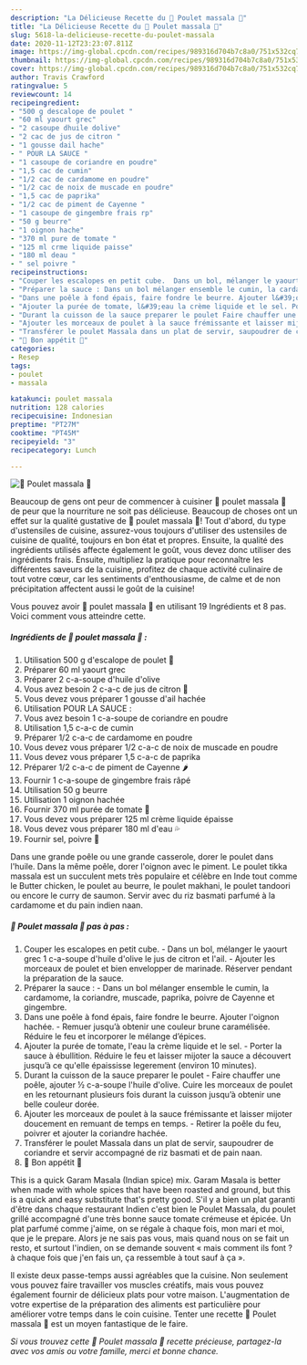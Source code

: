 ```yaml
---
description: "La Délicieuse Recette du 🍗 Poulet massala 🍗"
title: "La Délicieuse Recette du 🍗 Poulet massala 🍗"
slug: 5618-la-delicieuse-recette-du-poulet-massala
date: 2020-11-12T23:23:07.811Z
image: https://img-global.cpcdn.com/recipes/989316d704b7c8a0/751x532cq70/🍗-poulet-massala-🍗-photo-principale-de-la-recette.jpg
thumbnail: https://img-global.cpcdn.com/recipes/989316d704b7c8a0/751x532cq70/🍗-poulet-massala-🍗-photo-principale-de-la-recette.jpg
cover: https://img-global.cpcdn.com/recipes/989316d704b7c8a0/751x532cq70/🍗-poulet-massala-🍗-photo-principale-de-la-recette.jpg
author: Travis Crawford
ratingvalue: 5
reviewcount: 14
recipeingredient:
- "500 g descalope de poulet "
- "60 ml yaourt grec"
- "2 casoupe dhuile dolive"
- "2 cac de jus de citron "
- "1 gousse dail hache"
- " POUR LA SAUCE "
- "1 casoupe de coriandre en poudre"
- "1,5 cac de cumin"
- "1/2 cac de cardamome en poudre"
- "1/2 cac de noix de muscade en poudre"
- "1,5 cac de paprika"
- "1/2 cac de piment de Cayenne "
- "1 casoupe de gingembre frais rp"
- "50 g beurre"
- "1 oignon hache"
- "370 ml pure de tomate "
- "125 ml crme liquide paisse"
- "180 ml deau "
- " sel poivre "
recipeinstructions:
- "Couper les escalopes en petit cube.  Dans un bol, mélanger le yaourt grec 1 c-a-soupe d&#39;huile d&#39;olive le jus de citron et l&#39;ail. Ajouter les morceaux de poulet et bien envelopper de marinade. Réserver pendant la préparation de la sauce."
- "Préparer la sauce : Dans un bol mélanger ensemble le cumin, la cardamome, la coriandre, muscade, paprika, poivre de Cayenne et gingembre."
- "Dans une poêle à fond épais, faire fondre le beurre. Ajouter l&#39;oignon hachée. Remuer jusqu’à obtenir une couleur brune caramélisée. Réduire le feu et incorporer le mélange d’épices."
- "Ajouter la purée de tomate, l&#39;eau la crème liquide et le sel. Porter la sauce à ébullition. Réduire le feu et laisser mijoter la sauce a découvert jusqu’à ce qu&#39;elle épaississe legerement (environ 10 minutes)."
- "Durant la cuisson de la sauce preparer le poulet Faire chauffer une poêle, ajouter ½ c-a-soupe l&#39;huile d&#39;olive. Cuire les morceaux de poulet en les retournant plusieurs fois durant la cuisson jusqu’à obtenir une belle couleur dorée."
- "Ajouter les morceaux de poulet à la sauce frémissante et laisser mijoter doucement en remuant de temps en temps. Retirer la poêle du feu, poivrer et ajouter la coriandre hachée."
- "Transférer le poulet Massala dans un plat de servir, saupoudrer de coriandre et servir accompagné de riz basmati et de pain naan."
- "🍴 Bon appétit 🍴"
categories:
- Resep
tags:
- poulet
- massala

katakunci: poulet massala 
nutrition: 128 calories
recipecuisine: Indonesian
preptime: "PT27M"
cooktime: "PT45M"
recipeyield: "3"
recipecategory: Lunch

---
```



![🍗 Poulet massala 🍗](https://img-global.cpcdn.com/recipes/989316d704b7c8a0/751x532cq70/🍗-poulet-massala-🍗-photo-principale-de-la-recette.jpg)

Beaucoup de gens ont peur de commencer à cuisiner 🍗 poulet massala 🍗 de peur que la nourriture ne soit pas délicieuse. Beaucoup de choses ont un effet sur la qualité gustative de 🍗 poulet massala 🍗! Tout d'abord, du type d'ustensiles de cuisine, assurez-vous toujours d'utiliser des ustensiles de cuisine de qualité, toujours en bon état et propres. Ensuite, la qualité des ingrédients utilisés affecte également le goût, vous devez donc utiliser des ingrédients frais. Ensuite, multipliez la pratique pour reconnaître les différentes saveurs de la cuisine, profitez de chaque activité culinaire de tout votre cœur, car les sentiments d'enthousiasme, de calme et de non précipitation affectent aussi le goût de la cuisine!

<!--inarticleads1-->

Vous pouvez avoir 🍗 poulet massala 🍗 en utilisant 19 Ingrédients et 8 pas. Voici comment vous atteindre cette.

##### Ingrédients de 🍗 poulet massala 🍗 :

1. Utilisation 500 g d&#39;escalope de poulet 🍗
1. Préparer 60 ml yaourt grec
1. Préparer 2 c-a-soupe d&#39;huile d&#39;olive
1. Vous avez besoin 2 c-a-c de jus de citron 🍋
1. Vous devez vous préparer 1 gousse d&#39;ail hachée
1. Utilisation  POUR LA SAUCE :
1. Vous avez besoin 1 c-a-soupe de coriandre en poudre
1. Utilisation 1,5 c-a-c de cumin
1. Préparer 1/2 c-a-c de cardamome en poudre
1. Vous devez vous préparer 1/2 c-a-c de noix de muscade en poudre
1. Vous devez vous préparer 1,5 c-a-c de paprika
1. Préparer 1/2 c-a-c de piment de Cayenne 🌶️
1. Fournir 1 c-a-soupe de gingembre frais râpé
1. Utilisation 50 g beurre
1. Utilisation 1 oignon hachée
1. Fournir 370 ml purée de tomate 🍅
1. Vous devez vous préparer 125 ml crème liquide épaisse
1. Vous devez vous préparer 180 ml d&#39;eau 💦
1. Fournir  sel, poivre 🧂


Dans une grande poêle ou une grande casserole, dorer le poulet dans l&#39;huile. Dans la même poêle, dorer l&#39;oignon avec le piment. Le poulet tikka massala est un succulent mets très populaire et célèbre en Inde tout comme le Butter chicken, le poulet au beurre, le poulet makhani, le poulet tandoori ou encore le curry de saumon. Servir avec du riz basmati parfumé à la cardamome et du pain indien naan. 

<!--inarticleads2-->

##### 🍗 Poulet massala 🍗 pas à pas :

1. Couper les escalopes en petit cube.  - Dans un bol, mélanger le yaourt grec 1 c-a-soupe d&#39;huile d&#39;olive le jus de citron et l&#39;ail. - Ajouter les morceaux de poulet et bien envelopper de marinade. Réserver pendant la préparation de la sauce.
1. Préparer la sauce : - Dans un bol mélanger ensemble le cumin, la cardamome, la coriandre, muscade, paprika, poivre de Cayenne et gingembre.
1. Dans une poêle à fond épais, faire fondre le beurre. Ajouter l&#39;oignon hachée. - Remuer jusqu’à obtenir une couleur brune caramélisée. Réduire le feu et incorporer le mélange d’épices.
1. Ajouter la purée de tomate, l&#39;eau la crème liquide et le sel. - Porter la sauce à ébullition. Réduire le feu et laisser mijoter la sauce a découvert jusqu’à ce qu&#39;elle épaississe legerement (environ 10 minutes).
1. Durant la cuisson de la sauce preparer le poulet - Faire chauffer une poêle, ajouter ½ c-a-soupe l&#39;huile d&#39;olive. Cuire les morceaux de poulet en les retournant plusieurs fois durant la cuisson jusqu’à obtenir une belle couleur dorée.
1. Ajouter les morceaux de poulet à la sauce frémissante et laisser mijoter doucement en remuant de temps en temps. - Retirer la poêle du feu, poivrer et ajouter la coriandre hachée.
1. Transférer le poulet Massala dans un plat de servir, saupoudrer de coriandre et servir accompagné de riz basmati et de pain naan.
1. 🍴 Bon appétit 🍴


This is a quick Garam Masala (Indian spice) mix. Garam Masala is better when made with whole spices that have been roasted and ground, but this is a quick and easy substitute that&#39;s pretty good. S&#39;il y a bien un plat garanti d&#39;être dans chaque restaurant Indien c&#39;est bien le Poulet Massala, du poulet grillé accompagné d&#39;une très bonne sauce tomate crémeuse et épicée. Un plat parfumé comme j&#39;aime, on se régale à chaque fois, mon mari et moi, que je le prepare. Alors je ne sais pas vous, mais quand nous on se fait un resto, et surtout l&#39;indien, on se demande souvent « mais comment ils font ? à chaque fois que j&#39;en fais un, ça ressemble à tout sauf à ça ». 

<!--inarticleads1-->

<p>
Il existe deux passe-temps aussi agréables que la cuisine. Non seulement vous pouvez faire travailler vos muscles créatifs, mais vous pouvez également fournir de délicieux plats pour votre maison. L'augmentation de votre expertise de la préparation des aliments est particulière pour améliorer votre temps dans le coin cuisine. Tenter une recette 🍗 Poulet massala 🍗 est un moyen fantastique de le faire.
</p>

<p>
<i>Si vous trouvez cette 🍗 Poulet massala 🍗 recette précieuse, partagez-la avec vos amis ou votre famille, merci et bonne chance.</i>
</p>
